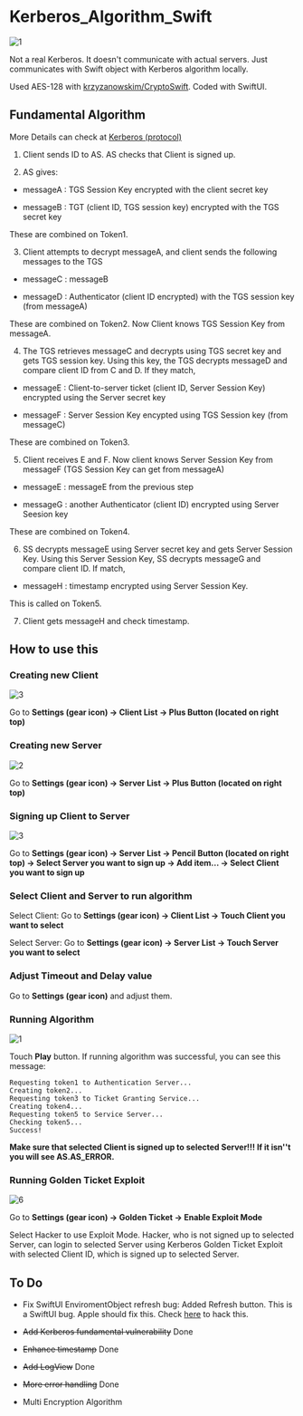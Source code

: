# Kerberos_Algorithm_Swift

![1](https://live.staticflickr.com/65535/49027543837_f2072eef5a_o.png)

Not a real Kerberos. It doesn't communicate with actual servers. Just communicates with Swift object with Kerberos algorithm locally.

Used AES-128 with [krzyzanowskim/CryptoSwift](https://github.com/krzyzanowskim/CryptoSwift). Coded with SwiftUI.

## Fundamental Algorithm

More Details can check at [Kerberos (protocol)](https://en.wikipedia.org/wiki/Kerberos_(protocol))

1. Client sends ID to AS. AS checks that Client is signed up.

2. AS gives:

- messageA : TGS Session Key encrypted with the client secret key

- messageB : TGT (client ID, TGS session key) encrypted with the TGS secret key

These are combined on Token1.

3. Client attempts to decrypt messageA, and client sends the following messages to the TGS

- messageC : messageB

- messageD : Authenticator (client ID encrypted) with the TGS session key (from messageA)

These are combined on Token2. Now Client knows TGS Session Key from messageA.

4. The TGS retrieves messageC and decrypts using TGS secret key and gets TGS session key. Using this key, the TGS decrypts messageD and compare client ID from C and D. If they match,

- messageE : Client-to-server ticket (client ID, Server Session Key) encrypted using the Server secret key

- messageF : Server Session Key encypted using TGS Session key (from messageC)

These are combined on Token3.

5. Client receives E and F. Now client knows Server Session Key from messageF (TGS Session Key can get from messageA)

- messageE : messageE from the previous step

- messageG : another Authenticator (client ID) encrypted using Server Seesion key 
 
 These are combined on Token4.
 
6. SS decrypts messageE using Server secret key and gets Server Session Key. Using this Server Session Key, SS decrypts messageG and compare client ID. If match,

- messageH : timestamp encrypted using Server Session Key.

This is called on Token5.

7. Client gets messageH and check timestamp.

## How to use this

### Creating new Client

![3](https://live.staticflickr.com/65535/49027339926_3c0ebef5df_o.png)

Go to **Settings (gear icon) → Client List → Plus Button (located on right top)**

### Creating new Server

![2](https://live.staticflickr.com/65535/49026826763_321fc957c6_o.png)

Go to **Settings (gear icon) → Server List → Plus Button (located on right top)**

### Signing up Client to Server

![3](https://live.staticflickr.com/65535/49026829953_0b71161fab_o.png)

Go to **Settings (gear icon) → Server List → Pencil Button (located on right top) → Select Server you want to sign up → Add item...  → Select Client you want to sign up**

### Select Client and Server to run algorithm

Select Client: Go to **Settings (gear icon) → Client List →  Touch Client you want to select**

Select Server: Go to **Settings (gear icon) → Server List →  Touch Server you want to select**

### Adjust Timeout and Delay value

Go to **Settings (gear icon)** and adjust them.

### Running Algorithm

![1](https://live.staticflickr.com/65535/49027558547_7b447e8948_o.png)

Touch **Play** button. If running algorithm was successful, you can see this message:

```
Requesting token1 to Authentication Server...
Creating token2...
Requesting token3 to Ticket Granting Service...
Creating token4...
Requesting token5 to Service Server...
Checking token5...
Success!
```

**Make sure that selected Client is signed up to selected Server!!! If it isn''t you will see AS.AS_ERROR.**

### Running Golden Ticket Exploit

![6](https://live.staticflickr.com/65535/49027566752_c45e020193_o.png)

Go to **Settings (gear icon) → Golden Ticket -> Enable Exploit Mode**

Select Hacker to use Exploit Mode. Hacker, who is not signed up to selected Server, can login to selected Server using Kerberos Golden Ticket Exploit with selected Client ID, which is signed up to selected Server.

## To Do

- Fix SwiftUI EnviromentObject refresh bug: Added Refresh button. This is a SwiftUI bug. Apple should fix this. Check [here](https://stackoverflow.com/questions/57727478/refreshing-a-swiftui-list) to hack this.

- ~~Add Kerberos fundamental vulnerability~~ Done

- ~~Enhance timestamp~~ Done

- ~~Add LogView~~ Done

- ~~More error handling~~ Done

- Multi Encryption Algorithm
